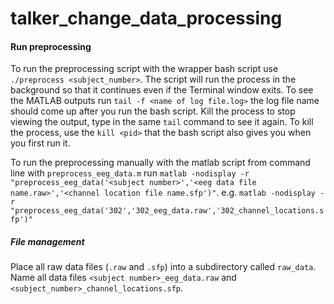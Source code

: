 # talker_change_data_processing

#### Run preprocessing

To run the preprocessing script with the wrapper bash script use `./preprocess <subject_number>`. The script will run the process in the background so that it continues even if the Terminal window exits. To see the MATLAB outputs run `tail -f <name of log file.log>` the log file name should come up after you run the bash script. Kill the process to stop viewing the output, type in the same `tail` command to see it again. To kill the process, use the `kill <pid>` that the bash script also gives you when you first run it.

To run the preprocessing manually with the matlab script from command line with `preprocess_eeg_data.m` run `matlab -nodisplay -r "preprocess_eeg_data('<subject number>','<eeg data file name.raw>','<channel location file name.sfp')"`. e.g. `matlab -nodisplay -r "preprocess_eeg_data('302','302_eeg_data.raw','302_channel_locations.sfp')"`

##### File management

Place all raw data files (`.raw` and `.sfp`) into a subdirectory called `raw_data`. Name all data files `<subject number>_eeg_data.raw` and `<subject_number>_channel_locations.sfp`.
